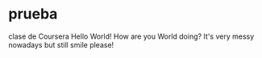 # prueba
clase de Coursera
Hello World!
How are you World doing?
It's very messy nowadays but still smile please!

